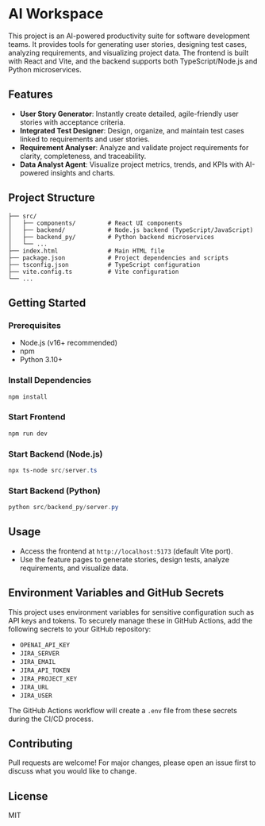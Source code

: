 # AI Workspace

This project is an AI-powered productivity suite for software development teams. It provides tools for generating user stories, designing test cases, analyzing requirements, and visualizing project data. The frontend is built with React and Vite, and the backend supports both TypeScript/Node.js and Python microservices.

## Features

- **User Story Generator**: Instantly create detailed, agile-friendly user stories with acceptance criteria.
- **Integrated Test Designer**: Design, organize, and maintain test cases linked to requirements and user stories.
- **Requirement Analyser**: Analyze and validate project requirements for clarity, completeness, and traceability.
- **Data Analyst Agent**: Visualize project metrics, trends, and KPIs with AI-powered insights and charts.

## Project Structure

```
├── src/
│   ├── components/         # React UI components
│   ├── backend/            # Node.js backend (TypeScript/JavaScript)
│   ├── backend_py/         # Python backend microservices
│   └── ...
├── index.html              # Main HTML file
├── package.json            # Project dependencies and scripts
├── tsconfig.json           # TypeScript configuration
├── vite.config.ts          # Vite configuration
└── ...
```

## Getting Started

### Prerequisites
- Node.js (v16+ recommended)
- npm
- Python 3.10+

### Install Dependencies
```powershell
npm install
```

### Start Frontend
```powershell
npm run dev
```

### Start Backend (Node.js)
```powershell
npx ts-node src/server.ts
```

### Start Backend (Python)
```powershell
python src/backend_py/server.py
```

## Usage
- Access the frontend at `http://localhost:5173` (default Vite port).
- Use the feature pages to generate stories, design tests, analyze requirements, and visualize data.

## Environment Variables and GitHub Secrets

This project uses environment variables for sensitive configuration such as API keys and tokens. To securely manage these in GitHub Actions, add the following secrets to your GitHub repository:

- `OPENAI_API_KEY`
- `JIRA_SERVER`
- `JIRA_EMAIL`
- `JIRA_API_TOKEN`
- `JIRA_PROJECT_KEY`
- `JIRA_URL`
- `JIRA_USER`

The GitHub Actions workflow will create a `.env` file from these secrets during the CI/CD process.

## Contributing
Pull requests are welcome! For major changes, please open an issue first to discuss what you would like to change.

## License
MIT
